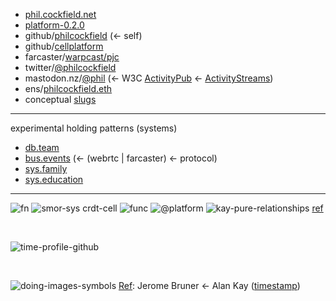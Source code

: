 - [phil.cockfield.net](https://phil.cockfield.net)
- [platform-0.2.0](https://github.com/cellplatform/platform-0.2.0)
- github/[philcockfield](https://github.com/philcockfield) (← self)
- github/[cellplatform](https://github.com/cellplatform)
- farcaster/[warpcast/pjc](https://warpcast.com/pjc)
- twitter/[@philcockfield](https://twitter.com/philcockfield)
- mastodon.nz/<a rel="me" href="https://mastodon.nz/@phil">@phil</a> (← W3C [ActivityPub](https://www.w3.org/TR/activitypub/) ← [ActivityStreams](https://www.w3.org/TR/activitystreams-core/))
- ens/[philcockfield.eth](https://app.ens.domains/philcockfield.eth)
- conceptual [slugs](/docs/slugs.md)



---

experimental holding patterns (systems)

- [db.team](https://db.team)
- [bus.events](https://bus.events)  (← (webrtc | farcaster) ← protocol)
- [sys.family](https://sys.family)
- [sys.education](https://sys.education)

---

![fn](https://user-images.githubusercontent.com/185555/215008814-dfcbaf7a-5838-4250-8d7e-66b79f0d535f.png)
![smor-sys crdt-cell](https://user-images.githubusercontent.com/185555/233560802-f4b2e339-bb90-40cf-b3fc-78387c1f853a.png)
![func](https://user-images.githubusercontent.com/185555/186598296-c41a1c07-8a20-454e-82ae-e1fb432ebb04.png)
![@platform](https://user-images.githubusercontent.com/185555/88729229-76ac1280-d187-11ea-81c6-14146ec64848.png)
![kay-pure-relationships](https://user-images.githubusercontent.com/185555/186360463-cfd81f46-3429-4741-bbb3-b32015a388ac.png)
[ref](https://github.com/cellplatform/platform-0.2.0)




<p>&nbsp;</p>


![time-profile-github](https://user-images.githubusercontent.com/185555/197145092-741d82a0-3168-40e5-8e97-f22479d8d502.png)


<p>&nbsp;</p>


![doing-images-symbols](https://user-images.githubusercontent.com/185555/196011268-378be479-55e5-4ca6-a25c-5757c58c15b0.png)
[Ref](https://www.youtube.com/watch?v=Ud8WRAdihPg&t=24s): Jerome Bruner ← Alan Kay ([timestamp](https://www.youtube.com/watch?v=Ud8WRAdihPg&t=24s))

